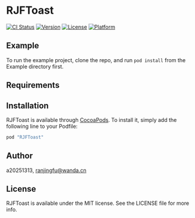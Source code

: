 
# RJFToast

[![CI Status](http://img.shields.io/travis/a20251313/RJFToast.svg?style=flat)](https://travis-ci.org/a20251313/RJFToast)
[![Version](https://img.shields.io/cocoapods/v/RJFToast.svg?style=flat)](http://cocoapods.org/pods/RJFToast)
[![License](https://img.shields.io/cocoapods/l/RJFToast.svg?style=flat)](http://cocoapods.org/pods/RJFToast)
[![Platform](https://img.shields.io/cocoapods/p/RJFToast.svg?style=flat)](http://cocoapods.org/pods/RJFToast)

## Example

To run the example project, clone the repo, and run `pod install` from the Example directory first.

## Requirements

## Installation


RJFToast is available through [CocoaPods](http://cocoapods.org). To install
it, simply add the following line to your Podfile:

```ruby
pod "RJFToast"
```

## Author

a20251313, ranjingfu@wanda.cn

## License

RJFToast is available under the MIT license. See the LICENSE file for more info.

